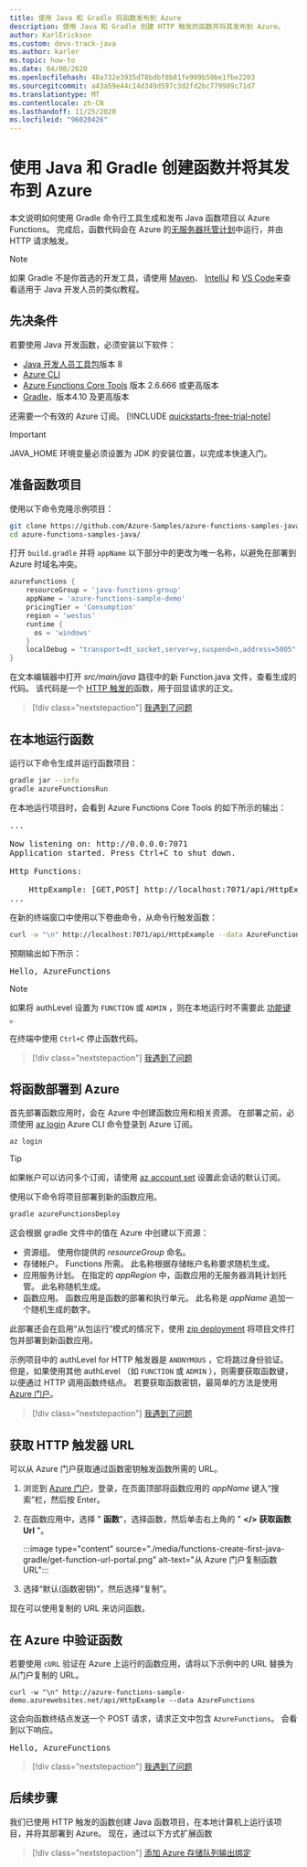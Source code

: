 ```yaml
---
title: 使用 Java 和 Gradle 将函数发布到 Azure
description: 使用 Java 和 Gradle 创建 HTTP 触发的函数并将其发布到 Azure。
author: KarlErickson
ms.custom: devx-track-java
ms.author: karler
ms.topic: how-to
ms.date: 04/08/2020
ms.openlocfilehash: 48a732e3935d78bdbf8b81fe989b59be1fbe2203
ms.sourcegitcommit: a43a59e44c14d349d597c3d2fd2bc779989c71d7
ms.translationtype: MT
ms.contentlocale: zh-CN
ms.lasthandoff: 11/25/2020
ms.locfileid: "96020426"
---
```

# <a name="use-java-and-gradle-to-create-and-publish-a-function-to-azure"></a>使用 Java 和 Gradle 创建函数并将其发布到 Azure

本文说明如何使用 Gradle 命令行工具生成和发布 Java 函数项目以 Azure Functions。 完成后，函数代码会在 Azure 的[无服务器托管计划](functions-scale.md#consumption-plan)中运行，并由 HTTP 请求触发。 

> [!NOTE]
> 如果 Gradle 不是你首选的开发工具，请使用 [Maven](./create-first-function-cli-java.md)、 [IntelliJ](/azure/developer/java/toolkit-for-intellij/quickstart-functions) 和 [VS Code](./create-first-function-vs-code-java.md)来查看适用于 Java 开发人员的类似教程。

## <a name="prerequisites"></a>先决条件

若要使用 Java 开发函数，必须安装以下软件：

- [Java 开发人员工具包](/azure/developer/java/fundamentals/java-jdk-long-term-support)版本 8
- [Azure CLI]
- [Azure Functions Core Tools](./functions-run-local.md#v2) 版本 2.6.666 或更高版本
- [Gradle](https://gradle.org/)，版本4.10 及更高版本

还需要一个有效的 Azure 订阅。 [!INCLUDE [quickstarts-free-trial-note](../../includes/quickstarts-free-trial-note.md)]

> [!IMPORTANT]
> JAVA_HOME 环境变量必须设置为 JDK 的安装位置，以完成本快速入门。

## <a name="prepare-a-functions-project"></a>准备函数项目

使用以下命令克隆示例项目：

```bash
git clone https://github.com/Azure-Samples/azure-functions-samples-java.git
cd azure-functions-samples-java/
```

打开 `build.gradle` 并将 `appName` 以下部分中的更改为唯一名称，以避免在部署到 Azure 时域名冲突。 

```gradle
azurefunctions {
    resourceGroup = 'java-functions-group'
    appName = 'azure-functions-sample-demo'
    pricingTier = 'Consumption'
    region = 'westus'
    runtime {
      os = 'windows'
    }
    localDebug = "transport=dt_socket,server=y,suspend=n,address=5005"
}
```

在文本编辑器中打开 *src/main/java* 路径中的新 Function.java 文件，查看生成的代码。 该代码是一个 [HTTP 触发的](functions-bindings-http-webhook.md)函数，用于回显请求的正文。 

> [!div class="nextstepaction"]
> [我遇到了问题](https://www.research.net/r/javae2e?tutorial=functions-create-first-java-gradle&step=generate-project)

## <a name="run-the-function-locally"></a>在本地运行函数

运行以下命令生成并运行函数项目：

```bash
gradle jar --info
gradle azureFunctionsRun
```
在本地运行项目时，会看到 Azure Functions Core Tools 的如下所示的输出：

<pre>
...

Now listening on: http://0.0.0.0:7071
Application started. Press Ctrl+C to shut down.

Http Functions:

    HttpExample: [GET,POST] http://localhost:7071/api/HttpExample
...
</pre>

在新的终端窗口中使用以下卷曲命令，从命令行触发函数：

```bash
curl -w "\n" http://localhost:7071/api/HttpExample --data AzureFunctions
```

预期输出如下所示：

<pre>
Hello, AzureFunctions
</pre>

> [!NOTE]
> 如果将 authLevel 设置为 `FUNCTION` 或 `ADMIN` ，则在本地运行时不需要此 [功能键](functions-bindings-http-webhook-trigger.md#authorization-keys) 。  

在终端中使用 `Ctrl+C` 停止函数代码。

> [!div class="nextstepaction"]
> [我遇到了问题](https://www.research.net/r/javae2e?tutorial=functions-create-first-java-gradle&step=local-run)

## <a name="deploy-the-function-to-azure"></a>将函数部署到 Azure

首先部署函数应用时，会在 Azure 中创建函数应用和相关资源。 在部署之前，必须使用 [az login](/cli/azure/authenticate-azure-cli) Azure CLI 命令登录到 Azure 订阅。 

```azurecli
az login
```

> [!TIP]
> 如果帐户可以访问多个订阅，请使用 [az account set](/cli/azure/account#az-account-set) 设置此会话的默认订阅。 

使用以下命令将项目部署到新的函数应用。 

```bash
gradle azureFunctionsDeploy
```

这会根据 gradle 文件中的值在 Azure 中创建以下资源：

+ 资源组。 使用你提供的 _resourceGroup_ 命名。
+ 存储帐户。 Functions 所需。 此名称根据存储帐户名称要求随机生成。
+ 应用服务计划。 在指定的 _appRegion_ 中，函数应用的无服务器消耗计划托管。 此名称随机生成。
+ 函数应用。 函数应用是函数的部署和执行单元。 此名称是 _appName_ 追加一个随机生成的数字。 

此部署还会在启用“从包运行”模式的情况下，使用 [zip deployment](functions-deployment-technologies.md#zip-deploy) 将项目文件打包并部署到新函数应用。

示例项目中的 authLevel for HTTP 触发器是 `ANONYMOUS` ，它将跳过身份验证。 但是，如果使用其他 authLevel （如 `FUNCTION` 或 `ADMIN` ），则需要获取函数键，以便通过 HTTP 调用函数终结点。 若要获取函数密钥，最简单的方法是使用 [Azure 门户]。

> [!div class="nextstepaction"]
> [我遇到了问题](https://www.research.net/r/javae2e?tutorial=functions-create-first-java-gradle&step=deploy)

## <a name="get-the-http-trigger-url"></a>获取 HTTP 触发器 URL

可以从 Azure 门户获取通过函数密钥触发函数所需的 URL。 

1. 浏览到 [Azure 门户]，登录，在页面顶部将函数应用的 _appName_ 键入“搜索”栏，然后按 Enter。
 
1. 在函数应用中，选择 " **函数**"，选择函数，然后单击右上角的 " **</> 获取函数 Url** "。 

    :::image type="content" source="./media/functions-create-first-java-gradle/get-function-url-portal.png" alt-text="从 Azure 门户复制函数 URL":::

1. 选择“默认(函数密钥)”，然后选择“复制”。 

现在可以使用复制的 URL 来访问函数。

## <a name="verify-the-function-in-azure"></a>在 Azure 中验证函数

若要使用 `cURL` 验证在 Azure 上运行的函数应用，请将以下示例中的 URL 替换为从门户复制的 URL。

```console
curl -w "\n" http://azure-functions-sample-demo.azurewebsites.net/api/HttpExample --data AzureFunctions
```

这会向函数终结点发送一个 POST 请求，请求正文中包含 `AzureFunctions`。 会看到以下响应。

<pre>
Hello, AzureFunctions
</pre>

> [!div class="nextstepaction"]
> [我遇到了问题](https://www.research.net/r/javae2e?tutorial=functions-create-first-java-gradle&step=verify-deployment)

## <a name="next-steps"></a>后续步骤

我们已使用 HTTP 触发的函数创建 Java 函数项目，在本地计算机上运行该项目，并将其部署到 Azure。 现在，通过以下方式扩展函数

> [!div class="nextstepaction"]
> [添加 Azure 存储队列输出绑定](functions-add-output-binding-storage-queue-java.md)


[Azure CLI]: /cli/azure
[Azure 门户]: https://portal.azure.com